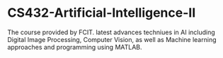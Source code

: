# CS432-Artificial-Intelligence-II
The course provided by FCIT.
latest advances techniues in AI including Digital Image Processing, Computer Vision, as well as Machine learning approaches and programming using MATLAB.
